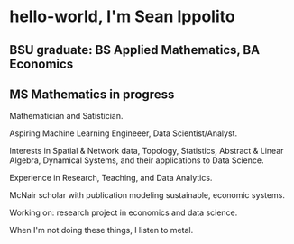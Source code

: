 # hello-world, I'm Sean Ippolito

## BSU graduate: BS Applied Mathematics, BA Economics
## MS Mathematics in progress

Mathematician and Satistician.

Aspiring Machine Learning Engineeer, Data Scientist/Analyst.

Interests in Spatial & Network data, Topology, Statistics, Abstract & Linear Algebra, Dynamical Systems, and their applications to Data Science.

Experience in Research, Teaching, and Data Analytics.

McNair scholar with publication modeling sustainable, economic systems.

Working on: research project in economics and data science.

When I'm not doing these things, I listen to metal.
